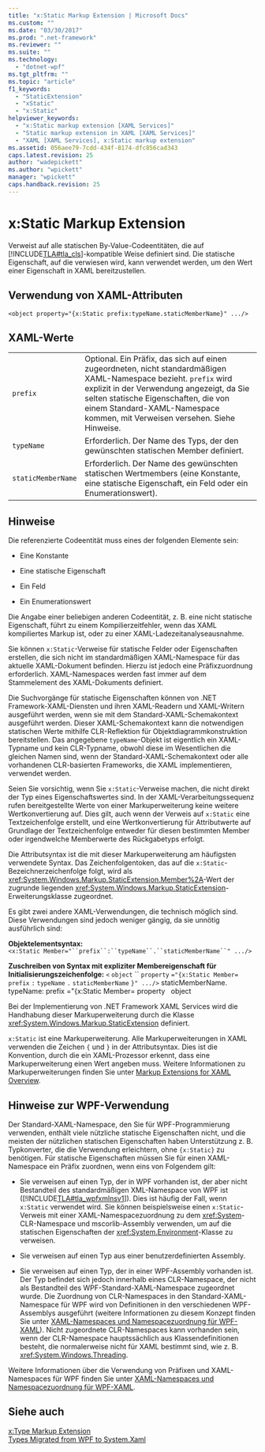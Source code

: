 ```yaml
---
title: "x:Static Markup Extension | Microsoft Docs"
ms.custom: ""
ms.date: "03/30/2017"
ms.prod: ".net-framework"
ms.reviewer: ""
ms.suite: ""
ms.technology: 
  - "dotnet-wpf"
ms.tgt_pltfrm: ""
ms.topic: "article"
f1_keywords: 
  - "StaticExtension"
  - "xStatic"
  - "x:Static"
helpviewer_keywords: 
  - "x:Static markup extension [XAML Services]"
  - "Static markup extension in XAML [XAML Services]"
  - "XAML [XAML Services], x:Static markup extension"
ms.assetid: 056aee79-7cdd-434f-8174-dfc856cad343
caps.latest.revision: 25
author: "wadepickett"
ms.author: "wpickett"
manager: "wpickett"
caps.handback.revision: 25
---
```

# x:Static Markup Extension
Verweist auf alle statischen By\-Value\-Codeentitäten, die auf [!INCLUDE[TLA#tla_cls](../../../includes/tlasharptla-cls-md.md)]\-kompatible Weise definiert sind.  Die statische Eigenschaft, auf die verwiesen wird, kann verwendet werden, um den Wert einer Eigenschaft in XAML bereitzustellen.  
  
## Verwendung von XAML\-Attributen  
  
```  
<object property="{x:Static prefix:typeName.staticMemberName}" .../>  
```  
  
## XAML\-Werte  
  
|||  
|-|-|  
|`prefix`|Optional.  Ein Präfix, das sich auf einen zugeordneten, nicht standardmäßigen XAML\-Namespace bezieht.  `prefix` wird explizit in der Verwendung angezeigt, da Sie selten statische Eigenschaften, die von einem Standard\-XAML\-Namespace kommen, mit Verweisen versehen.  Siehe Hinweise.|  
|`typeName`|Erforderlich.  Der Name des Typs, der den gewünschten statischen Member definiert.|  
|`staticMemberName`|Erforderlich.  Der Name des gewünschten statischen Wertmembers \(eine Konstante, eine statische Eigenschaft, ein Feld oder ein Enumerationswert\).|  
  
## Hinweise  
 Die referenzierte Codeentität muss eines der folgenden Elemente sein:  
  
-   Eine Konstante  
  
-   Eine statische Eigenschaft  
  
-   Ein Feld  
  
-   Ein Enumerationswert  
  
 Die Angabe einer beliebigen anderen Codeentität, z. B. eine nicht statische Eigenschaft, führt zu einem Kompilierzeitfehler, wenn das XAML kompiliertes Markup ist, oder zu einer XAML\-Ladezeitanalyseausnahme.  
  
 Sie können `x:Static`\-Verweise für statische Felder oder Eigenschaften erstellen, die sich nicht im standardmäßigen XAML\-Namespace für das aktuelle XAML\-Dokument befinden. Hierzu ist jedoch eine Präfixzuordnung erforderlich.  XAML\-Namespaces werden fast immer auf dem Stammelement des XAML\-Dokuments definiert.  
  
 Die Suchvorgänge für statische Eigenschaften können von .NET Framework\-XAML\-Diensten und ihren XAML\-Readern und XAML\-Writern ausgeführt werden, wenn sie mit dem Standard\-XAML\-Schemakontext ausgeführt werden.  Dieser XAML\-Schemakontext kann die notwendigen statischen Werte mithilfe CLR\-Reflektion für Objektdiagrammkonstruktion bereitstellen.  Das angegebene `typeName`\-Objekt ist eigentlich ein XAML\-Typname und kein CLR\-Typname, obwohl diese im Wesentlichen die gleichen Namen sind, wenn der Standard\-XAML\-Schemakontext oder alle vorhandenen CLR\-basierten Frameworks, die XAML implementieren, verwendet werden.  
  
 Seien Sie vorsichtig, wenn Sie `x:Static`\-Verweise machen, die nicht direkt der Typ eines Eigenschaftswertes sind.  In der XAML\-Verarbeitungssequenz rufen bereitgestellte Werte von einer Markuperweiterung keine weitere Wertkonvertierung auf.  Dies gilt, auch wenn der Verweis auf `x:Static` eine Textzeichenfolge erstellt, und eine Wertkonvertierung für Attributwerte auf Grundlage der Textzeichenfolge entweder für diesen bestimmten Member oder irgendwelche Memberwerte des Rückgabetyps erfolgt.  
  
 Die Attributsyntax ist die mit dieser Markuperweiterung am häufigsten verwendete Syntax.  Das Zeichenfolgentoken, das auf die `x:Static`\-Bezeichnerzeichenfolge folgt, wird als <xref:System.Windows.Markup.StaticExtension.Member%2A>\-Wert der zugrunde liegenden <xref:System.Windows.Markup.StaticExtension>\-Erweiterungsklasse zugeordnet.  
  
 Es gibt zwei andere XAML\-Verwendungen, die technisch möglich sind.  Diese Verwendungen sind jedoch weniger gängig, da sie unnötig ausführlich sind:  
  
 **Objektelementsyntax:** `<x:Static Member="``prefix``:``typeName``.``staticMemberName``" .../>`  
  
 **Zuschreiben von Syntax mit expliziter Membereigenschaft für Initialisierungszeichenfolge:** `<` `object` `` `property` `="{x:Static Member=` `prefix` `:` `typeName` `.` `staticMemberName` `}" .../>` staticMemberName. typeName: prefix \="{x:Static Member\= property   object  
  
 Bei der Implementierung von .NET Framework XAML Services wird die Handhabung dieser Markuperweiterung durch die Klasse <xref:System.Windows.Markup.StaticExtension> definiert.  
  
 `x:Static` ist eine Markuperweiterung.  Alle Markuperweiterungen in XAML verwenden die Zeichen `{` und `}` in der Attributsyntax. Dies ist die Konvention, durch die ein XAML\-Prozessor erkennt, dass eine Markuperweiterung einen Wert angeben muss.  Weitere Informationen zu Markuperweiterungen finden Sie unter [Markup Extensions for XAML Overview](../../../docs/framework/xaml-services/markup-extensions-for-xaml-overview.md).  
  
## Hinweise zur WPF\-Verwendung  
 Der Standard\-XAML\-Namespace, den Sie für WPF\-Programmierung verwenden, enthält viele nützliche statische Eigenschaften nicht, und die meisten der nützlichen statischen Eigenschaften haben Unterstützung z. B. Typkonverter, die die Verwendung erleichtern, ohne `{x:Static}` zu benötigen.  Für statische Eigenschaften müssen Sie für einen XAML\-Namespace ein Präfix zuordnen, wenn eins von Folgendem gilt:  
  
-   Sie verweisen auf einen Typ, der in WPF vorhanden ist, der aber nicht Bestandteil des standardmäßigen XML\-Namespace von WPF ist \([!INCLUDE[TLA#tla_wpfxmlnsv1](../../../includes/tlasharptla-wpfxmlnsv1-md.md)]\).  Dies ist häufig der Fall, wenn `x:Static` verwendet wird.  Sie können beispielsweise einen `x:Static`\-Verweis mit einer XAML\-Namespacezuordnung zu dem <xref:System>\-CLR\-Namespace und mscorlib\-Assembly verwenden, um auf die statischen Eigenschaften der <xref:System.Environment>\-Klasse zu verweisen.  
  
-   Sie verweisen auf einen Typ aus einer benutzerdefinierten Assembly.  
  
-   Sie verweisen auf einen Typ, der in einer WPF\-Assembly vorhanden ist. Der Typ befindet sich jedoch innerhalb eines CLR\-Namespace, der nicht als Bestandteil des WPF\-Standard\-XAML\-Namespace zugeordnet wurde.  Die Zuordnung von CLR\-Namespaces in den Standard\-XAML\-Namespace für WPF wird von Definitionen in den verschiedenen WPF\-Assemblys ausgeführt \(weitere Informationen zu diesem Konzept finden Sie unter [XAML\-Namespaces und Namespacezuordnung für WPF\-XAML](../../../ocs/framework/wpf/advanced/xaml-namespaces-and-namespace-mapping-for-wpf-xaml.md)\).  Nicht zugeordnete CLR\-Namespaces kann vorhanden sein, wenn der CLR\-Namespace hauptssächlich aus Klassendefinitionen besteht, die normalerweise nicht für XAML bestimmt sind, wie z. B. <xref:System.Windows.Threading>.  
  
 Weitere Informationen über die Verwendung von Präfixen und XAML\-Namespaces für WPF finden Sie unter [XAML\-Namespaces und Namespacezuordnung für WPF\-XAML](../../../ocs/framework/wpf/advanced/xaml-namespaces-and-namespace-mapping-for-wpf-xaml.md).  
  
## Siehe auch  
 [x:Type Markup Extension](../../../docs/framework/xaml-services/x-type-markup-extension.md)   
 [Types Migrated from WPF to System.Xaml](../../../docs/framework/xaml-services/types-migrated-from-wpf-to-system-xaml.md)